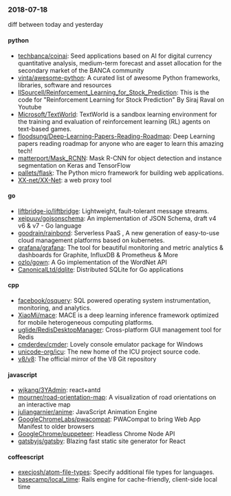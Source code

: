 ### 2018-07-18
diff between today and yesterday

#### python
* [techbanca/coinai](https://github.com/techbanca/coinai): Seed applications based on AI for digital currency quantitative analysis, medium-term forecast and asset allocation for the secondary market of the BANCA community
* [vinta/awesome-python](https://github.com/vinta/awesome-python): A curated list of awesome Python frameworks, libraries, software and resources
* [llSourcell/Reinforcement_Learning_for_Stock_Prediction](https://github.com/llSourcell/Reinforcement_Learning_for_Stock_Prediction): This is the code for "Reinforcement Learning for Stock Prediction" By Siraj Raval on Youtube
* [Microsoft/TextWorld](https://github.com/Microsoft/TextWorld): TextWorld is a sandbox learning environment for the training and evaluation of reinforcement learning (RL) agents on text-based games.
* [floodsung/Deep-Learning-Papers-Reading-Roadmap](https://github.com/floodsung/Deep-Learning-Papers-Reading-Roadmap): Deep Learning papers reading roadmap for anyone who are eager to learn this amazing tech!
* [matterport/Mask_RCNN](https://github.com/matterport/Mask_RCNN): Mask R-CNN for object detection and instance segmentation on Keras and TensorFlow
* [pallets/flask](https://github.com/pallets/flask): The Python micro framework for building web applications.
* [XX-net/XX-Net](https://github.com/XX-net/XX-Net): a web proxy tool

#### go
* [liftbridge-io/liftbridge](https://github.com/liftbridge-io/liftbridge): Lightweight, fault-tolerant message streams.
* [xeipuuv/gojsonschema](https://github.com/xeipuuv/gojsonschema): An implementation of JSON Schema, draft v4 v6 & v7 - Go language
* [goodrain/rainbond](https://github.com/goodrain/rainbond): Serverless PaaS , A new generation of easy-to-use cloud management platforms based on kubernetes.
* [grafana/grafana](https://github.com/grafana/grafana): The tool for beautiful monitoring and metric analytics & dashboards for Graphite, InfluxDB & Prometheus & More
* [ozlo/gown](https://github.com/ozlo/gown): A Go implementation of the WordNet API
* [CanonicalLtd/dqlite](https://github.com/CanonicalLtd/dqlite): Distributed SQLite for Go applications

#### cpp
* [facebook/osquery](https://github.com/facebook/osquery): SQL powered operating system instrumentation, monitoring, and analytics.
* [XiaoMi/mace](https://github.com/XiaoMi/mace): MACE is a deep learning inference framework optimized for mobile heterogeneous computing platforms.
* [uglide/RedisDesktopManager](https://github.com/uglide/RedisDesktopManager):  Cross-platform GUI management tool for Redis
* [cmderdev/cmder](https://github.com/cmderdev/cmder): Lovely console emulator package for Windows
* [unicode-org/icu](https://github.com/unicode-org/icu): The new home of the ICU project source code.
* [v8/v8](https://github.com/v8/v8): The official mirror of the V8 Git repository

#### javascript
* [wjkang/3YAdmin](https://github.com/wjkang/3YAdmin): react+antd
* [mourner/road-orientation-map](https://github.com/mourner/road-orientation-map): A visualization of road orientations on an interactive map
* [juliangarnier/anime](https://github.com/juliangarnier/anime): JavaScript Animation Engine
* [GoogleChromeLabs/pwacompat](https://github.com/GoogleChromeLabs/pwacompat): PWACompat to bring Web App Manifest to older browsers
* [GoogleChrome/puppeteer](https://github.com/GoogleChrome/puppeteer): Headless Chrome Node API
* [gatsbyjs/gatsby](https://github.com/gatsbyjs/gatsby):  Blazing fast static site generator for React

#### coffeescript
* [execjosh/atom-file-types](https://github.com/execjosh/atom-file-types): Specify additional file types for languages.
* [basecamp/local_time](https://github.com/basecamp/local_time): Rails engine for cache-friendly, client-side local time
